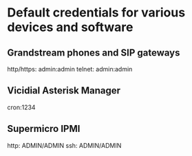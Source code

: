 # Default credentials for various devices and software

## Grandstream phones and SIP gateways
http/https: admin:admin
telnet: admin:admin

## Vicidial Asterisk Manager

cron:1234

## Supermicro IPMI
http: ADMIN/ADMIN
ssh: ADMIN/ADMIN